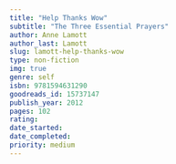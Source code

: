 ```yaml
---
title: "Help Thanks Wow"
subtitle: "The Three Essential Prayers"
author: Anne Lamott
author_last: Lamott
slug: lamott-help-thanks-wow
type: non-fiction
img: true
genre: self
isbn: 9781594631290
goodreads_id: 15737147
publish_year: 2012
pages: 102
rating: 
date_started:
date_completed:
priority: medium
---
```

